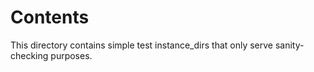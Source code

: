 # Contents

This directory contains simple test instance_dirs that only serve sanity-checking purposes.